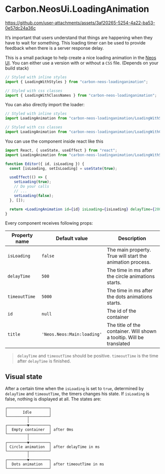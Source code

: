 # Carbon.NeosUi.LoadingAnimation

https://github.com/user-attachments/assets/3af20265-5254-4a22-ba53-0e57dc24a36c

It’s important that users understand that things are happening when they have to wait for something. This loading timer
can be used to provide feedback when there is a server response delay.

This is a small package to help create a nice loading animation in the [Neos UI](http://github.com/neos/neos-ui).
You can either use a version with or without a `CSS` file. (Depends on your build stack)

```js
// Styled with inline styles
import { LoadingWithStyles } from "carbon-neos-loadinganimation";

// Styled with css classes
import { LoadingWithClassNames } from "carbon-neos-loadinganimation";
```

You can also directly import the loader:

```js
// Styled with inline styles
import LoadingAnimation from "carbon-neos-loadinganimation/LoadingWithStyles";

// Styled with css classes
import LoadingAnimation from "carbon-neos-loadinganimation/LoadingWithClassNames";
```

You can use the component inside react like this

```jsx
import React, { useState, useEffect } from "react";
import LoadingAnimation from "carbon-neos-loadinganimation/LoadingWithStyles";

function Editor({ id, isLoading }) {
  const [isLoading, setIsLoading] = useState(true);

  useEffect(() => {
    setLoading(true);
    // Do your calls
    // ...
    setLoading(false);
  }, []);

  return <LoadingAnimation id={id} isLoading={isLoading} delayTime={2000} timeoutTime={7000} heightMultiplier={2} />;
}
```

Every component receives following props:

| Property name | Default value              | Description                                                          |
| ------------- | -------------------------- | -------------------------------------------------------------------- |
| `isLoading`   | `false`                    | The main property. True will start the animation process.            |
| `delayTime`   | `500`                      | The time in ms after the circle animations starts.                   |
| `timeoutTime` | `5000`                     | The time in ms after the dots animations starts.                     |
| `id`          | `null`                     | The id of the container                                              |
| `title`       | `'Neos.Neos:Main:loading'` | The title of the container. Will shown a tooltip. Will be translated |

> `delayTime` and `timeoutTime` should be positive. `timeoutTime` is the time after `delayTime` is finished.

## Visual state

After a certain time when the `isLoading` is set to `true`, determined by `delayTime` and `timeoutTime`, the timers
changes his state. If `isLoading` is false, nothing is displayed at all. The states are:

```
┌───────────────────┐
│       Idle        │
└─────────┬─────────┘
          │
┌─────────▼─────────┐
│  Empty container  │ after 0ms
└─────────┬─────────┘
          │
┌─────────▼─────────┐
│ Circle animation  │ after delayTime in ms
└─────────┬─────────┘
          │
┌─────────▼─────────┐
│  Dots animation   │ after timeoutTime in ms
└───────────────────┘
```
